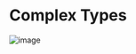 # Complex Types

![image](https://blogs.opentext.com/wp-content/uploads/2019/10/Complex_Data_Types_276089667-2160cropped.jpg)

    